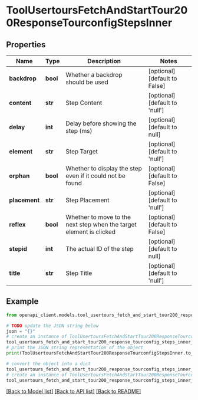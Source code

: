 # ToolUsertoursFetchAndStartTour200ResponseTourconfigStepsInner


## Properties

Name | Type | Description | Notes
------------ | ------------- | ------------- | -------------
**backdrop** | **bool** | Whether a backdrop should be used | [optional] [default to False]
**content** | **str** | Step Content | [optional] [default to 'null']
**delay** | **int** | Delay before showing the step (ms) | [optional] [default to null]
**element** | **str** | Step Target | [optional] [default to 'null']
**orphan** | **bool** | Whether to display the step even if it could not be found | [optional] [default to False]
**placement** | **str** | Step Placement | [optional] [default to 'null']
**reflex** | **bool** | Whether to move to the next step when the target element is clicked | [optional] [default to False]
**stepid** | **int** | The actual ID of the step | [optional] [default to null]
**title** | **str** | Step Title | [optional] [default to 'null']

## Example

```python
from openapi_client.models.tool_usertours_fetch_and_start_tour200_response_tourconfig_steps_inner import ToolUsertoursFetchAndStartTour200ResponseTourconfigStepsInner

# TODO update the JSON string below
json = "{}"
# create an instance of ToolUsertoursFetchAndStartTour200ResponseTourconfigStepsInner from a JSON string
tool_usertours_fetch_and_start_tour200_response_tourconfig_steps_inner_instance = ToolUsertoursFetchAndStartTour200ResponseTourconfigStepsInner.from_json(json)
# print the JSON string representation of the object
print(ToolUsertoursFetchAndStartTour200ResponseTourconfigStepsInner.to_json())

# convert the object into a dict
tool_usertours_fetch_and_start_tour200_response_tourconfig_steps_inner_dict = tool_usertours_fetch_and_start_tour200_response_tourconfig_steps_inner_instance.to_dict()
# create an instance of ToolUsertoursFetchAndStartTour200ResponseTourconfigStepsInner from a dict
tool_usertours_fetch_and_start_tour200_response_tourconfig_steps_inner_from_dict = ToolUsertoursFetchAndStartTour200ResponseTourconfigStepsInner.from_dict(tool_usertours_fetch_and_start_tour200_response_tourconfig_steps_inner_dict)
```
[[Back to Model list]](../README.md#documentation-for-models) [[Back to API list]](../README.md#documentation-for-api-endpoints) [[Back to README]](../README.md)


